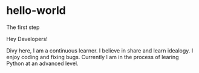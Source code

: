 # hello-world
The first step

Hey Developers!

Divy here, I am a continuous learner. I believe in share and learn idealogy. I enjoy coding and fixing bugs. Currently I am in the process of learing Python at an advanced level. 
